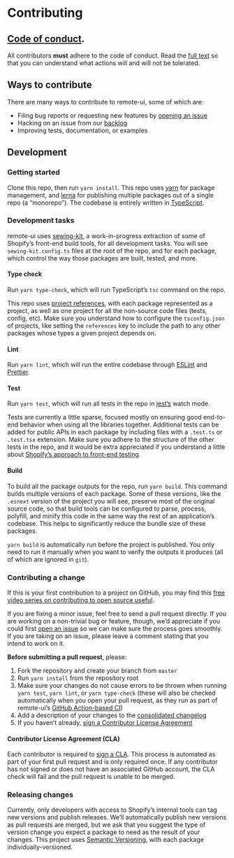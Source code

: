 # Contributing

## [Code of conduct](./CODE_OF_CONDUCT.md).

All contributors **must** adhere to the code of conduct. Read the [full text](./CODE_OF_CONDUCT.md) so that you can understand what actions will and will not be tolerated.

## Ways to contribute

There are many ways to contribute to remote-ui, some of which are:

- Filing bug reports or requesting new features by [opening an issue](https://github.com/Shopify/remote-ui/issues/new)
- Hacking on an issue from our [backlog](https://github.com/Shopify/remote-ui/issues)
- Improving tests, documentation, or examples

## Development

### Getting started

Clone this repo, then run `yarn install`. This repo uses [yarn](https://yarnpkg.com) for package management, and [lerna](https://lerna.js.org) for publishing multiple packages out of a single repo (a “monorepo”). The codebase is entirely written in [TypeScript](https://www.typescriptlang.org).

### Development tasks

remote-ui uses [sewing-kit](https://github.com/lemonmade/sewing-kit), a work-in-progress extraction of some of Shopify’s front-end build tools, for all development tasks. You will see `sewing-kit.config.ts` files at the root of the repo, and for each package, which control the way those packages are built, tested, and more.

#### Type check

Run `yarn type-check`, which will run TypeScript’s `tsc` command on the repo.

This repo uses [project references](https://www.typescriptlang.org/docs/handbook/project-references.html), with each package represented as a project, as well as one project for all the non-source code files (tests, config, etc). Make sure you understand how to configure the `tsconfig.json` of projects, like setting the `references` key to include the path to any other packages whose types a given project depends on.

#### Lint

Run `yarn lint`, which will run the entire codebase through [ESLint](https://eslint.org) and [Prettier](https://prettier.io).

#### Test

Run `yarn test`, which will run all tests in the repo in [jest’s](https://jestjs.io) watch mode.

Tests are currently a little sparse, focused mostly on ensuring good end-to-end behavior when using all the libraries together. Additional tests can be added for public APIs in each package by including files with a `.test.ts` or `.test.tsx` extension. Make sure you adhere to the structure of the other tests in the repo, and it would be extra appreciated if you understand a little about [Shopify’s approach to front-end testing](https://github.com/Shopify/web-foundation/blob/master/handbook/Best%20practices/Testing.md).

#### Build

To build all the package outputs for the repo, run `yarn build`. This command builds multiple versions of each package. Some of these versions, like the `.esnext` version of the project you will see, preserve most of the original source code, so that build tools can be configured to parse, process, polyfill, and minify this code in the same way the rest of an application’s codebase. This helps to significantly reduce the bundle size of these packages.

`yarn build` is automatically run before the project is published. You only need to run it manually when you want to verify the outputs it produces (all of which are ignored in `git`).

### Contributing a change

If this is your first contribution to a project on GitHub, you may find this [free video series on contributing to open source useful](https://egghead.io/series/how-to-contribute-to-an-open-source-project-on-github).

If you are fixing a minor issue, feel free to send a pull request directly. If you are working on a non-trivial bug or feature, though, we’d appreciate if you could first [open an issue](https://github.com/Shopify/remote-ui/issues) so we can make sure the process goes smoothly. If you are taking on an issue, please leave a comment stating that you intend to work on it.

**Before submitting a pull request**, please:

1. Fork the repository and create your branch from `master`
1. Run `yarn install` from the repository root
1. Make sure your changes do not cause errors to be thrown when running `yarn test`, `yarn lint`, or `yarn type-check` (these will also be checked automatically when you open your pull request, as they run as part of remote-ui’s [GitHub Action-based CI](./.github/workflows/ci.yml))
1. Add a description of your changes to the [consolidated changelog](./CHANGELOG.md)
1. If you haven’t already, [sign a Contributor License Agreement](https://cla.shopify.com/)

#### Contributor License Agreement (CLA)

Each contributor is required to [sign a CLA](https://cla.shopify.com/). This process is automated as part of your first pull request and is only required once. If any contributor has not signed or does not have an associated GitHub account, the CLA check will fail and the pull request is unable to be merged.

### Releasing changes

Currently, only developers with access to Shopify’s internal tools can tag new versions and publish releases. We’ll automatically publish new versions as pull requests are merged, but we ask that you suggest the type of version change you expect a package to need as the result of your changes. This project uses [Semantic Versioning](https://semver.org), with each package individually-versioned.
